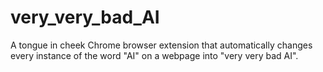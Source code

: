 # very_very_bad_AI
A tongue in cheek Chrome browser extension that automatically changes every instance of the word "AI" on a webpage into "very very bad AI".
